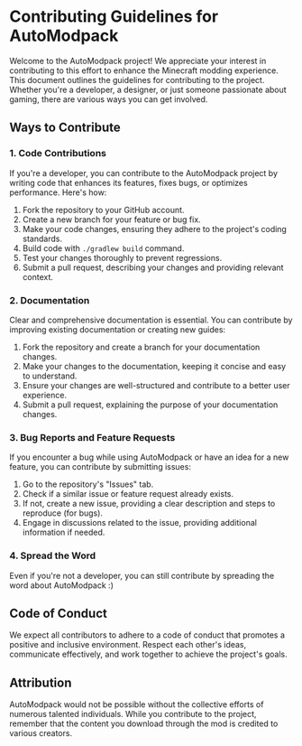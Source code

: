 # Contributing Guidelines for AutoModpack

Welcome to the AutoModpack project! We appreciate your interest in contributing to this effort to enhance the Minecraft modding experience. This document outlines the guidelines for contributing to the project. Whether you're a developer, a designer, or just someone passionate about gaming, there are various ways you can get involved.

## Ways to Contribute

### 1. Code Contributions
If you're a developer, you can contribute to the AutoModpack project by writing code that enhances its features, fixes bugs, or optimizes performance. Here's how:

1. Fork the repository to your GitHub account.
2. Create a new branch for your feature or bug fix.
3. Make your code changes, ensuring they adhere to the project's coding standards.
4. Build code with `./gradlew build` command.
5. Test your changes thoroughly to prevent regressions.
6. Submit a pull request, describing your changes and providing relevant context.

### 2. Documentation
Clear and comprehensive documentation is essential. You can contribute by improving existing documentation or creating new guides:

1. Fork the repository and create a branch for your documentation changes.
2. Make your changes to the documentation, keeping it concise and easy to understand.
3. Ensure your changes are well-structured and contribute to a better user experience.
4. Submit a pull request, explaining the purpose of your documentation changes.

### 3. Bug Reports and Feature Requests
If you encounter a bug while using AutoModpack or have an idea for a new feature, you can contribute by submitting issues:

1. Go to the repository's "Issues" tab.
2. Check if a similar issue or feature request already exists.
3. If not, create a new issue, providing a clear description and steps to reproduce (for bugs).
4. Engage in discussions related to the issue, providing additional information if needed.

### 4. Spread the Word
Even if you're not a developer, you can still contribute by spreading the word about AutoModpack :)

## Code of Conduct
We expect all contributors to adhere to a code of conduct that promotes a positive and inclusive environment. Respect each other's ideas, communicate effectively, and work together to achieve the project's goals.

## Attribution
AutoModpack would not be possible without the collective efforts of numerous talented individuals. While you contribute to the project, remember that the content you download through the mod is credited to various creators.
